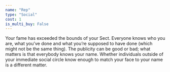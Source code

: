 ```yaml
---
name: "Rep"
type: "Social"
cost: 1
is_multi_buy: False
---
```


Your fame has exceeded the bounds of your Sect. Everyone knows who you are, what you’ve done and what you’re supposed to have done (which might not be the same thing). The publicity can be good or bad; what matters is that everybody knows your name. Whether individuals outside of your immediate social circle know enough to match your face to your name is a different matter.
